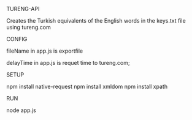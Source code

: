TURENG-API

Creates the Turkish equivalents of the English words in the keys.txt file using tureng.com






CONFIG


fileName in app.js is exportfile

delayTime in app.js is requet time to tureng.com;






SETUP

npm install native-request
npm install xmldom
npm install xpath





RUN


node app.js
